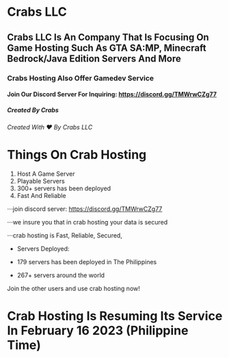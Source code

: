 # Crabs LLC
 
## Crabs LLC Is An Company That Is Focusing On Game Hosting Such As GTA SA:MP, Minecraft Bedrock/Java Edition Servers And More

### Crabs Hosting Also Offer Gamedev Service 

#### Join Our Discord Server For Inquiring: https://discord.gg/TMWrwCZg77

##### Created By Crabs 

###### Created With ♥️ By Crabs LLC 


Things On Crab Hosting
======


1. Host A Game Server 
2. Playable Servers
1. 300+ servers has been deployed 
4. Fast And Reliable

⋅⋅⋅join discord server: https://discord.gg/TMWrwCZg77

⋅⋅⋅we insure you that in crab hosting your data is secured

⋅⋅⋅crab hosting is Fast, Reliable, Secured,

* Servers Deployed:
- 179 servers has been deployed in The Philippines
+ 267+ servers around the world

Join the other users and use crab hosting now!

# Crab Hosting Is Resuming Its Service In February 16 2023 (Philippine Time)

